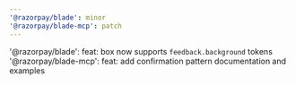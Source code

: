 ```yaml
---
'@razorpay/blade': minor
'@razorpay/blade-mcp': patch
---
```


'@razorpay/blade': feat: box now supports `feedback.background` tokens
'@razorpay/blade-mcp': feat: add confirmation pattern documentation and examples
